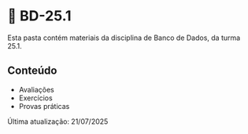 <!DOCTYPE html>
<html lang="pt-BR">
<head>
  <meta charset="UTF-8">

</head>
<body>
  <div class="container">
    <h1>📁 BD-25.1</h1>
    <p>Esta pasta contém materiais da disciplina de Banco de Dados, da turma 25.1.</p>
    <h2>Conteúdo</h2>
    <ul>
      <li>Avaliações</li>
      <li>Exercícios</li>
      <li>Provas práticas</li>
    </ul>
    <div class="footer">
      Última atualização: 21/07/2025
    </div>
  </div>
</body>
</html>

